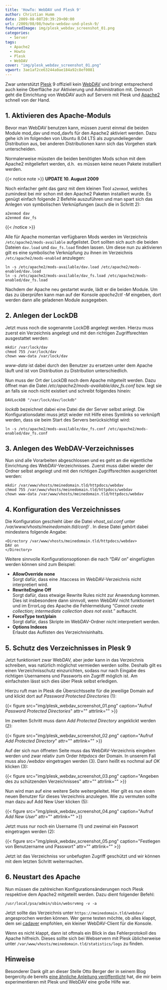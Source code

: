 ```yaml
---
title: 'HowTo: WebDAV und Plesk 9'
author: Christian Humm
date: 2009-08-08T20:39:29+00:00
url: /2009/08/08/howto-webdav-und-plesk-9/
featuredImage: img/plesk_webdav_screenshot_01.png
categories:
  - Server
tags:
  - Apache2
  - Howto
  - Plesk
  - WebDAV
cover: "img/plesk_webdav_screenshot_01.png"
vgwort: 3ae1af2ce63244a0ae184a92c8ef0081
---
```

Zwar unterstützt [Plesk][1] 9 offiziell kein [WebDAV][2] und bringt entsprechend auch keine Oberfläche zur Aktivierung und Administration mit. Dennoch geht die Einrichtung von WebDAV auch auf Servern mit Plesk und [Apache2][3] schnell von der Hand.

<!--more-->

## 1. Aktivieren des Apache-Moduls

Bevor man WebDAV benutzen kann, müssen zuerst einmal die beiden Module mod\_dav und mod\_davfs für den Apache2 aktiviert werden. Dazu gehe ich im folgenden von Ubuntu 8.04 LTS als zugrundeliegender Distribution aus, bei anderen Distributionen kann sich das Vorgehen stark unterscheiden.

Normalerweise müssten die beiden benötigten Mods schon mit dem Apache2 mitgeliefert werden, d.h.&nbsp; es müssen keine neuen Pakete installiert werden.

{{< notice note >}}
**UPDATE 10. August 2009**

Noch einfacher geht das ganz mit dem kleinen Tool `a2enmod`, welches zumindest bei mir schon mit den Apache2 Paketen installiert wurde. Es genügt einfach folgende 2 Befehle auszuführen und man spart sich das Anlegen von symbolischen Verknüpfungen (auch die in Schritt 2):

```shell
a2enmod dav
a2enmod dav_fs
```
{{< /notice >}}

Alle für Apache momentan verfügbaren Mods werden im Verzeichnis `/etc/apache2/mods-available` aufgelistet. Dort sollten sich auch die beiden Dateien `dav.load` und `dav_fs.load` finden lassen. Um diese nun zu aktivieren gilt es eine symbolische Verknüpfung zu ihnen im Verzeichnis `/etc/apache2/mods-enabled` anzulegen:

```shell
ln -s /etc/apache2/mods-available/dav.load /etc/apache2/mods-enabled/dav.load
ln -s /etc/apache2/mods-available/dav_fs.load /etc/apache2/mods-enabled/dav_fs.load
```

Nachdem der Apache neu gestartet wurde, lädt er die beiden Module. Um das zu überprüfen kann man auf der Konsole _apache2ctl -M_ eingeben, dort werden dann alle geladenen Module ausgegeben.

## 2. Anlegen der LockDB

Jetzt muss noch die sogenannte LockDB angelegt werden. Hierzu muss zuerst ein Verzeichnis angelegt und mit den richtigen Zugriffsrechten ausgestattet werden:

```shell
mkdir /var/lock/dav
chmod 755 /var/lock/dav
chown www-data /var/lock/dav
```

_www-data_ ist dabei durch den Benutzer zu ersetzen unter dem Apache läuft und ist von Distribution zu Distribution unterschiedlich.

Nun muss der Ort der LockDB noch dem Apache mitgeteilt werden. Dazu öffnet man die Datei _/etc/apache2/mods-available/dav_fs.conf_ bzw. legt sie an falls sie noch nicht existiert und schreibt folgendes hinein:

```shell
DAVLockDB "/var/lock/dav/lockdb"
```

_lockdb_ bezeichnet dabei eine Datei die der Server selbst anlegt. Die Konfigurationsdatei muss jetzt wieder mit Hilfe eines Symlinks so verknüpft werden, dass sie beim Start des Servers berücksichtigt wird:

```shell
ln -s /etc/apache2/mods-available/dav_fs.conf /etc/apache2/mods-enabled/dav_fs.conf
```

## 3. Anlegen des WebDAV-Verzeichnisses

Nun sind alle Vorarbeiten abgeschlossen und es geht an die eigentliche Einrichtung des WebDAV-Verzeichnisses. Zuerst muss dabei wieder der Ordner selbst angelegt und mit den richtigen Zugriffsrechten ausgerichtet werden:

```shell
mkdir /var/www/vhosts/meinedomain.tld/httpdocs/webdav
chmod 755 /var/www/vhosts/meinedomain.tld/httpdocs/webdav
chown www-data /var/www/vhosts/meinedomain.tld/httpdocs/webdav
```

## 4. Konfiguration des Verzeichnisses

Die Konfiguration geschieht über die Datei _vhost_ssl.conf_ unter _/var/www/vhosts/meinedomain.tld/conf/_ . In diese Datei gehört dabei mindestens folgende Angabe:

```shell
<Directory /var/www/vhosts/meinedomain.tld/httpdocs/webdav>
DAV on
</Directory>
```

Weitere sinnvolle Konfigurationsoptionen die nach &#8220;DAV on&#8221; eingefügten werden können sind zum Beispiel:

  * **AllowOverride none**<br />
    Sorgt dafür, dass eine .htaccess im WebDAV-Verzeichnis nicht interpretiert wird.
  * **RewriteEngine Off**<br />
    Sorgt dafür, dass etwaige Rewrite Rules nicht zur Anwendung kommen. Dies ist insbesondere dann sinnvoll, wenn WebDAV nicht funktioniert und im ErrorLog des Apache die Fehlermeldung _&#8220;Cannot create collection; intermediate collection does not exist.&#8221;_ auftaucht.
  * **ForceType text/plain**<br />
    Sorgt dafür, dass Skripte im WebDAV-Ordner nicht interpretiert werden.
  * **Options Indexes**<br />
    Erlaubt das Auflisten des Verzeichnisinhalts.

## 5. Schutz des Verzeichnisses in Plesk 9

Jetzt funktioniert zwar WebDAV, aber jeder kann in das Verzeichnis schreiben, was natürlich möglichst vermieden werden sollte. Deshalb gilt es einen Verzeichnisschutz einzurichten, sodass nur nach Eingabe des richtigen Usernamens und Passworts ein Zugriff möglich ist. Am einfachsten lässt sich dies über Plesk selbst erledigen.

Hierzu ruft man in Plesk die Übersichtsseite für die jeweilige Domain auf und klickt dort auf _Password Protected Directories_ (1):

{{< figure src="img/plesk_webdav_screenshot_01.png" caption="Aufruf _Password Protected Directories_" attr="" attrlink="" >}}

Im zweiten Schritt muss dann _Add Protected Directory_ angeklickt werden (2):

{{< figure src="img/plesk_webdav_screenshot_02.png" caption="Aufruf _Add Protected Directory_" attr="" attrlink="" >}}

Auf der sich nun öffneten Seite muss das WebDAV-Verzeichnis eingeben werden und zwar relativ zum Order _httpdocs_ der Domain. In unserem Fall muss also _/webdav_ eingetragen werden (3). Dann heißt es nochmal auf _OK_ klicken (3):

{{< figure src="img/plesk_webdav_screenshot_03.png" caption="Angeben des zu schützenden Verzeichnisses" attr="" attrlink="" >}}

Nun wird man auf eine weitere Seite weitergeleitet. Hier gilt es nun einen neuen Benutzer für dieses Verzeichnis anzulegen. Wie zu vermuten sollte man dazu auf Add New User klicken (5):

{{< figure src="img/plesk_webdav_screenshot_04.png" caption="Aufruf _Add New User_" attr="" attrlink="" >}}

Jetzt muss nur noch ein Username (1) und zweimal ein Passwort eingetragen werden (2):

{{< figure src="img/plesk_webdav_screenshot_05.png" caption="Festlegen von Benutzername und Passwort" attr="" attrlink="" >}}

Jetzt ist das Verzeichniss vor unbefugten Zugriff geschützt und wir können mit dem letzten Schritt weitermachen.

## 6. Neustart des Apache

Nun müssen die zahlreichen Konfigurationsänderungen noch Plesk respektive dem Apache2 mitgeteilt werden. Dazu dient folgender Befehl:

```shell
/usr/local/psa/admin/sbin/websrvmng -v -a
```

Jetzt sollte das Verzeichnis unter `https://meinedomain.tld/webdav/` angesprochen werden können. Wer gerne testen möchte, ob alles klappt, dem sei [cadaver][4] empfohlen, ein kleiner WebDAV-Client für die Konsole.

Wenn es nicht klappt, dann ist oftmals ein Blick in das Fehlerprotokoll des Apache hilfreich. Dieses sollte sich bei Webservern mit Plesk üblicherweise unter `/var/www/vhosts/meinedomain.tld/statistics/logs` zu finden.

## Hinweise

Besonderer Dank gilt an dieser Stelle Otto Berger der in seinem Blog bergercity.de bereits [eine ähnliche Anleitung veröffentlicht][5] hat, die mir beim experimentieren mit Plesk und WebDAV eine große Hilfe war.

 [1]: http://www.parallels.com/de/products/plesk/ "Offizielle Produktseite zu Parallels Plesk Panal"
 [2]: http://de.wikipedia.org/wiki/WebDAV "Wikipedia Artikel zu WebDAV"
 [3]: http://de.wikipedia.org/wiki/Apache_HTTP_Server "Wikipedia Artikel zu dem HTTP-Server Apache"
 [4]: http://www.webdav.org/cadaver/
 [5]: http://www.bergercity.de/linux/plesk-webdav-nutzen/ "Plesk: WebDAV nutzen"

